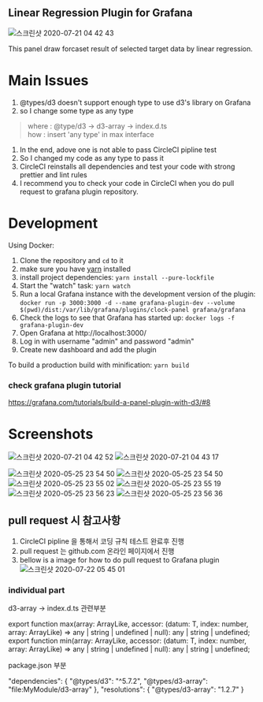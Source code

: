 ## Linear Regression Plugin for Grafana
![스크린샷 2020-07-21 04 42 43](https://user-images.githubusercontent.com/24896007/87979347-e299d580-cb0c-11ea-9240-8f4e2323321e.png)

This panel draw forcaset result of selected target data by linear regression.

# Main Issues
1. @types/d3  doesn't support enough type to use d3's library on Grafana
1. so I change some type as any type 
  > where :  @type/d3 -> d3-array -> index.d.ts <br>
  > how   :  insert 'any type' in max interface <br>
1. In the end, adove one is not able to pass CircleCI pipline test
1. So I changed my code as any type to pass it
1. CircleCI reinstalls all dependencies and test your code with strong prettier and lint rules
1. I recommend you to check your code in CircleCI when you do pull request to grafana plugin repository.

# Development

Using Docker:

1. Clone the repository and `cd` to it
1. make sure you have [yarn]( https://yarnpkg.com/) installed
1. install project dependencies: `yarn install --pure-lockfile`
1. Start the "watch" task: `yarn watch`
1. Run a local Grafana instance with the development version of the plugin: `docker run -p 3000:3000 -d --name grafana-plugin-dev --volume $(pwd)/dist:/var/lib/grafana/plugins/clock-panel grafana/grafana`
1. Check the logs to see that Grafana has started up: `docker logs -f grafana-plugin-dev`
1. Open Grafana at http://localhost:3000/
1. Log in with username "admin" and password "admin"
1. Create new dashboard and add the plugin

To build a production build with minification: `yarn build`


### check grafana plugin tutorial  
https://grafana.com/tutorials/build-a-panel-plugin-with-d3/#8


# Screenshots
![스크린샷 2020-07-21 04 42 52](https://user-images.githubusercontent.com/24896007/87979358-e62d5c80-cb0c-11ea-857a-a3a7c32eebe7.png)
![스크린샷 2020-07-21 04 43 17](https://user-images.githubusercontent.com/24896007/87979370-e9284d00-cb0c-11ea-92b9-89018eeeb739.png)


![스크린샷 2020-05-25 23 54 50](https://user-images.githubusercontent.com/24896007/82824298-0ca39280-9ee4-11ea-99fa-c6f15bec8d63.png)
![스크린샷 2020-05-25 23 54 50](https://user-images.githubusercontent.com/24896007/82824298-0ca39280-9ee4-11ea-99fa-c6f15bec8d63.png)
![스크린샷 2020-05-25 23 55 02](https://user-images.githubusercontent.com/24896007/82824305-10cfb000-9ee4-11ea-8f04-990c86409dd8.png)
![스크린샷 2020-05-25 23 55 19](https://user-images.githubusercontent.com/24896007/82824311-13320a00-9ee4-11ea-9297-d555c672bfd5.png)
![스크린샷 2020-05-25 23 56 23](https://user-images.githubusercontent.com/24896007/82824319-15946400-9ee4-11ea-8158-b6c8a8b969c4.png)
![스크린샷 2020-05-25 23 56 36](https://user-images.githubusercontent.com/24896007/82824325-17f6be00-9ee4-11ea-8221-188ead44b226.png)




## pull request 시 참고사항
1. CircleCI pipline 을 통해서 코딩 규칙 테스트 완료후 진행
1. pull request 는 github.com 온라인 페이지에서 진행
1. bellow is a image for how to do pull request to Grafana plugin
![스크린샷 2020-07-22 05 45 01](https://user-images.githubusercontent.com/24896007/88105603-23621f00-cbdf-11ea-9719-2b136cfa358e.png)


### individual part
d3-array -> index.d.ts 관련부분

export function max<T>(array: ArrayLike<T>, accessor: (datum: T, index: number, array: ArrayLike<T>) => any | string | undefined | null): any | string | undefined;
export function min<T>(array: ArrayLike<T>, accessor: (datum: T, index: number, array: ArrayLike<T>) => any | string | undefined | null): any | string | undefined;

package.json 부분

"dependencies": {
    "@types/d3": "^5.7.2",
    "@types/d3-array": "file:MyModule/d3-array"
},
"resolutions": {
    "@types/d3-array": "1.2.7"
}